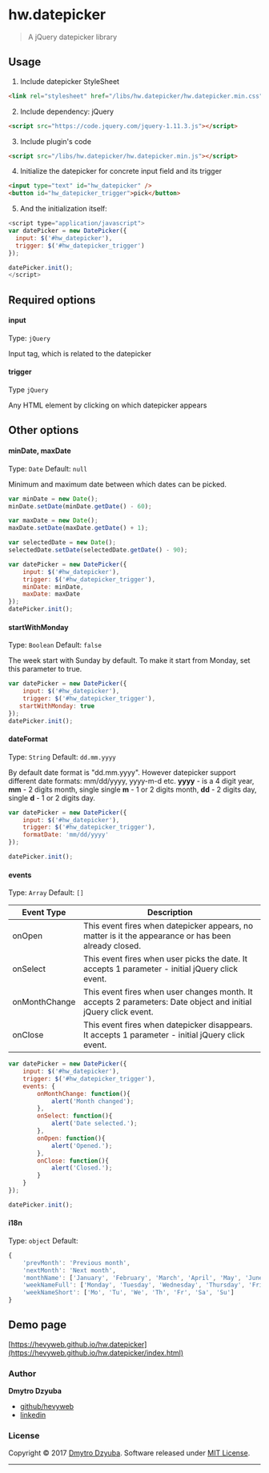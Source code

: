 # hw.datepicker

> A jQuery datepicker library

## Usage

1. Include datepicker StyleSheet

```html
<link rel="stylesheet" href="/libs/hw.datepicker/hw.datepicker.min.css">
```
     
2. Include dependency: jQuery

```html
<script src="https://code.jquery.com/jquery-1.11.3.js"></script>
```
3. Include plugin's code

  ```html
  <script src="/libs/hw.datepicker/hw.datepicker.min.js"></script>
  ```

4. Initialize the datepicker for concrete input field and its trigger

  ```html
  <input type="text" id="hw_datepicker" />
  <button id="hw_datepicker_trigger">pick</button>
  ```
  
 5. And the initialization itself:
  ```javascript
  <script type="application/javascript">
  var datePicker = new DatePicker({
    input: $('#hw_datepicker'),
    trigger: $('#hw_datepicker_trigger')
});

  datePicker.init();
  </script>
  ```

## Required options

#### input
Type: `jQuery`

Input tag, which is related to the datepicker

#### trigger
Type `jQuery`

Any HTML element by clicking on which datepicker appears

## Other options

#### minDate, maxDate
Type: `Date`
Default: `null`

Minimum and maximum date between which dates can be picked.

```javascript
var minDate = new Date();
minDate.setDate(minDate.getDate() - 60);

var maxDate = new Date();
maxDate.setDate(maxDate.getDate() + 1);

var selectedDate = new Date();
selectedDate.setDate(selectedDate.getDate() - 90);

var datePicker = new DatePicker({
    input: $('#hw_datepicker'),
    trigger: $('#hw_datepicker_trigger'),
    minDate: minDate,
    maxDate: maxDate
});
datePicker.init();
```

#### startWithMonday
Type: `Boolean`
Default: `false`

The week start with Sunday by default. To make it start from Monday, set this parameter to true.

```javascript
var datePicker = new DatePicker({
    input: $('#hw_datepicker'),
    trigger: $('#hw_datepicker_trigger'),
   startWithMonday: true
});
datePicker.init();
```

#### dateFormat
Type: `String`
Default: `dd.mm.yyyy`

By default date format is "dd.mm.yyyy". However datepicker support different date formats: mm/dd/yyyy, yyyy-m-d etc.
**yyyy** - is a 4 digit year, 
**mm** - 2 digits month, single 
single **m** - 1 or 2 digits month, 
**dd** - 2 digits day, 
single **d** - 1 or 2 digits day.

```javascript
var datePicker = new DatePicker({
    input: $('#hw_datepicker'),
    trigger: $('#hw_datepicker_trigger'),
    formatDate: 'mm/dd/yyyy'
});

datePicker.init();
```

#### events
Type: `Array`
Default: `[]`

|**Event Type**      |**Description**|
|--------------|--------------|
|onOpen    |This event fires when datepicker appears, no matter is it the appearance or has been already closed.|
|onSelect   |This event fires when user picks the date. It accepts 1 parameter - initial jQuery click event.|
|onMonthChange    |This event fires when user changes month. It accepts 2 parameters: Date object and initial jQuery click event. |
|onClose  |This event fires when datepicker disappears. It accepts 1 parameter - initial jQuery click event.|

```javascript
var datePicker = new DatePicker({
    input: $('#hw_datepicker'),
    trigger: $('#hw_datepicker_trigger'),
    events: {
        onMonthChange: function(){
            alert('Month changed');
        },
        onSelect: function(){
            alert('Date selected.');
        },
        onOpen: function(){
            alert('Opened.');
        },
        onClose: function(){
            alert('Closed.');
        }
    }
});

datePicker.init();
```

#### i18n
Type: `object`
Default: 
```javascript
{
    'prevMonth': 'Previous month',
    'nextMonth': 'Next month',
    'monthName': ['January', 'February', 'March', 'April', 'May', 'June', 'July', 'August', 'September', 'October', 'November', 'December'],
    'weekNameFull': ['Monday', 'Tuesday', 'Wednesday', 'Thursday', 'Friday', 'Saturday', 'Sunday'],
    'weekNameShort': ['Mo', 'Tu', 'We', 'Th', 'Fr', 'Sa', 'Su']
}
```


## Demo page
[https://hevyweb.github.io/hw.datepicker](https://hevyweb.github.io/hw.datepicker/index.html)

### Author
**Dmytro Dzyuba**

+ [github/hevyweb](https://github.com/hevyweb)
+ [linkedin](https://www.linkedin.com/in/dmytro-dzyuba-b1988221/)

### License
Copyright &copy; 2017 [Dmytro Dzyuba](https://github.com/hevyweb).
Software released under [MIT License](LICENSE).

***